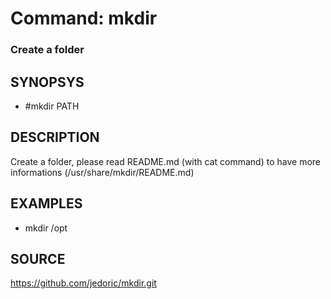 # Command: mkdir

### Create a folder

## SYNOPSYS
+ #mkdir PATH

## DESCRIPTION
Create a folder, please read README.md (with cat command) to have more informations (/usr/share/mkdir/README.md)

## EXAMPLES
+ mkdir /opt

## SOURCE
https://github.com/jedoric/mkdir.git
